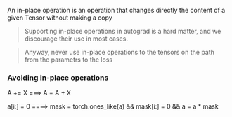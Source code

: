 An in-place operation is an operation that changes directly the content of a given Tensor without making a copy

> Supporting in-place operations in autograd is a hard matter, and we discourage their use in most cases.

> Anyway, never use in-place operations to the tensors on the path from the parametrs to the loss

### Avoiding in-place operations

A += X ===> A = A + X

a[i:] = 0 ====> mask = torch.ones_like(a) && mask[i:] = 0 && a = a \* mask
